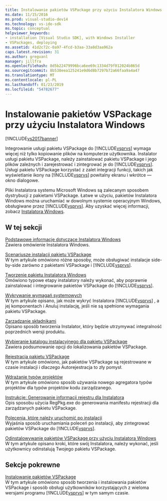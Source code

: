 ```yaml
---
title: Instalowanie pakietów VSPackage przy użyciu Instalatora Windows | Dokumentacja firmy Microsoft
ms.date: 11/15/2016
ms.prod: visual-studio-dev14
ms.technology: vs-ide-sdk
ms.topic: conceptual
helpviewer_keywords:
- installation [Visual Studio SDK], with Windows Installer
- VSPackages, deploying
ms.assetid: 41d2c72c-0a97-4fcd-b3aa-33a8d3aa962a
caps.latest.revision: 31
ms.author: gregvanl
manager: jillfra
ms.openlocfilehash: 8d5b22479996bca6ee69c1334d79f012024b865d
ms.sourcegitcommit: 8b538eea125241e9d6d8b7297b72a66faa9a4a47
ms.translationtype: MT
ms.contentlocale: pl-PL
ms.lasthandoff: 01/23/2019
ms.locfileid: "54782677"
---
```

# <a name="installing-vspackages-with-windows-installer"></a>Instalowanie pakietów VSPackage przy użyciu Instalatora Windows
[!INCLUDE[vs2017banner](../../includes/vs2017banner.md)]

Integrowanie usługi pakietu VSPackage do [!INCLUDE[vsprvs](../../includes/vsprvs-md.md)] wymaga więcej niż tylko kopiowanie plików na komputerze użytkownika. Instalator usługi pakietu VSPackage, należy zainstalować pakietu VSPackage i jego plików zależnych i zarejestrować i zintegrować je do [!INCLUDE[vsprvs](../../includes/vsprvs-md.md)]. Usługi pakietu VSPackage korzystać z zalet integracji funkcji, takich jak wyświetlanie ikony na [!INCLUDE[vsprvs](../../includes/vsprvs-md.md)] powitalny ekranu i wkrótce — okno dialogowe.  
  
 Pliki Instalatora systemu Microsoft Windows są zalecanym sposobem dystrybucji z pakietami VSPackage. Łatwe w użyciu, pakietów Instalatora Windows można uruchamiać w dowolnym systemie operacyjnym Windows, obsługiwane przez [!INCLUDE[vsprvs](../../includes/vsprvs-md.md)]. Aby uzyskać więcej informacji, zobacz [Instalatora Windows](http://msdn.microsoft.com/121be21b-b916-43e2-8f10-8b080516d2a0).  
  
## <a name="in-this-section"></a>W tej sekcji  
 [Podstawowe informacje dotyczące Instalatora Windows](../../extensibility/internals/windows-installer-basics.md)  
 Zawiera omówienie Instalatora Windows.  
  
 [Scenariusze instalacji pakietu VSPackage](../../extensibility/internals/vspackage-setup-scenarios.md)  
 W tym artykule omówiono różne sposoby, może obsługiwać instalacje side-by-side zarówno z pakietami VSPackage i [!INCLUDE[vsprvs](../../includes/vsprvs-md.md)].  
  
 [Tworzenie pakietu Instalatora Windows](../../extensibility/internals/authoring-a-windows-installer-package.md)  
 Omówiono typowe etapy instalatory należy wykonać, aby poprawnie zainstalować i integrowanie pakietów VSPackage do [!INCLUDE[vsprvs](../../includes/vsprvs-md.md)].  
  
 [Wykrywanie wymagań systemowych](../../extensibility/internals/detecting-system-requirements.md)  
 W tym artykule opisano, jak może wykryć Instalatora [!INCLUDE[vsprvs](../../includes/vsprvs-md.md)] , a jej komponentach i Anuluj instalację, jeśli nie są spełnione wymagania pakietu VSPackage.  
  
 [Zarządzanie składnikami](../../extensibility/internals/component-management.md)  
 Opisano sposób tworzenia Instalator, który będzie utrzymywać integralność poprzednich wersji produktu.  
  
 [Wybieranie katalogu instalacyjnego dla pakietu VSPackage](../../extensibility/internals/choosing-the-installation-directory-for-a-vspackage.md)  
 Zawiera podsumowanie opcji do lokalizowania pakietów VSPackage.  
  
 [Rejestracja pakietu VSPackage](../../extensibility/internals/vspackage-registration.md)  
 W tym artykule omówiono, jak pakietów VSPackage są rejestrowane w czasie instalacji i dlaczego Autorejestracja to zły pomysł.  
  
 [Wdrażanie typów projektów](../../extensibility/internals/deploying-project-types.md)  
 W tym artykule omówiono sposób używania nowego agregatora typów projektów dla typów projektów kodu zarządzanego.  
  
 [Instrukcje: Generowanie informacji rejestru dla Instalatora](../../extensibility/internals/how-to-generate-registry-information-for-an-installer.md)  
 Opis sposobu użycia RegPkg.exe do generowania manifestu rejestracji dla zarządzanych pakietu VSPackage.  
  
 [Polecenia, które należy uruchomić po instalacji](../../extensibility/internals/commands-that-must-be-run-after-installation.md)  
 Wyjaśnia sposób uruchamiania poleceń po instalacji, aby zintegrować pakietów VSPackage do [!INCLUDE[vsprvs](../../includes/vsprvs-md.md)].  
  
 [Odinstalowywanie pakietów VSPackage przy użyciu Instalatora Windows](../../extensibility/internals/uninstalling-a-vspackage-with-windows-installer.md)  
 W tym artykule opisano kroki, które swój Instalatora, należy wykonać, jeśli użytkownicy odinstalują Twojego pakietu VSPackage.  
  
## <a name="related-sections"></a>Sekcje pokrewne  
 [Instalowanie pakietów VSPackage](../../misc/installing-vspackages.md)  
 W tym artykule omówiono sposób tworzenia i instalowania pakietów VSPackage i sposób obsługi użytkowników korzystających z wieloma wersjami programu [!INCLUDE[vsprvs](../../includes/vsprvs-md.md)] w tym samym czasie.
